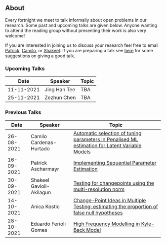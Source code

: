 ## About

Every fortnight we meet to talk informally about open problems in our research. Some past and upcoming talks are given below. Anyone wanting to attend the reading group without presenting their work is also very welcome!

If you are interested in joining us to discuss your research feel free to email [Patrick](mailto:p.Aschermayr@lse.ac.uk), [Camilo](mailto:c.a.cardenas-hurtado@lse.ac.uk), or [Shakeel](mailto:s.a.gavioli-akilagun@lse.ac.uk). If you are preparing a talk see [here](advice-for-talks.html) for some suggestions on giving a good talk.  

### Upcoming Talks

| Date | Speaker | Topic |
|---|---|---|
| 11-11-2021 | Jing Han Tee | TBA |
| 25-11-2021 | Zezhun Chen | TBA | 

### Previous Talks

| Date | Speaker | Topic |
|---|---|---|
| 26-08-2021 | Camilo Cardenas-Hurtado | [Automatic selection of tuning parameters in Penalised ML estimation for Latent Variable Models](talks/26-08-2021-Camilo-Cardenas-Hurtado.html)|
| 16-09-2021 | Patrick Aschermayr | [Implementing Sequential Parameter Estimation](talks/09-09-2021-Patrick-Aschermayr.html) |
| 30-09-2021 | Shakeel Gavioli-Akilagun | [Testing for changepoints using the multi-resolution norm](talks/30-09-2021-Shakeel-Gavioli-Akilagun.html) |
| 14-10-2021 | Anica Kostic | [Change-Point Ideas in Multiple Testing: estimating the proportion of false null hypotheses](talks/14-10-2021-Anica-Kostic.html) | 
| 28-10-2021 | Eduardo Ferioli Gomes | [High Frequency Modelling in Kyle-Back Model](talks/28-10-2021-Eduardo-Ferioli-Gomes.html)|
